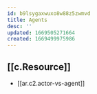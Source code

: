 ```yaml
---
id: b9lsygaxwuxo8w88z5zwmvd
title: Agents
desc: ''
updated: 1669505271664
created: 1669499975986
---
```


## [[c.Resource]]

- [[ar.c2.actor-vs-agent]]


